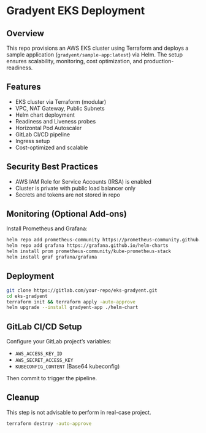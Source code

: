 # Gradyent EKS Deployment

## Overview
This repo provisions an AWS EKS cluster using Terraform and deploys a sample application (`gradyent/sample-app:latest`) via Helm. The setup ensures scalability, monitoring, cost optimization, and production-readiness.

## Features
-  EKS cluster via Terraform (modular)
-  VPC, NAT Gateway, Public Subnets
-  Helm chart deployment
-  Readiness and Liveness probes
-  Horizontal Pod Autoscaler
-  GitLab CI/CD pipeline
-  Ingress setup
-  Cost-optimized and scalable


## Security Best Practices
- AWS IAM Role for Service Accounts (IRSA) is enabled
- Cluster is private with public load balancer only
- Secrets and tokens are not stored in repo

## Monitoring (Optional Add-ons)
Install Prometheus and Grafana:
```bash
helm repo add prometheus-community https://prometheus-community.github.io/helm-charts
helm repo add grafana https://grafana.github.io/helm-charts
helm install prom prometheus-community/kube-prometheus-stack
helm install graf grafana/grafana
```

## Deployment
```bash
git clone https://gitlab.com/your-repo/eks-gradyent.git
cd eks-gradyent
terraform init && terraform apply -auto-approve
helm upgrade --install gradyent-app ./helm-chart
```

## GitLab CI/CD Setup
Configure your GitLab project’s variables:
- `AWS_ACCESS_KEY_ID`
- `AWS_SECRET_ACCESS_KEY`
- `KUBECONFIG_CONTENT` (Base64 kubeconfig)

Then commit to trigger the pipeline.



## Cleanup
This step is not advisable to perform in real-case project.
```bash
terraform destroy -auto-approve
```